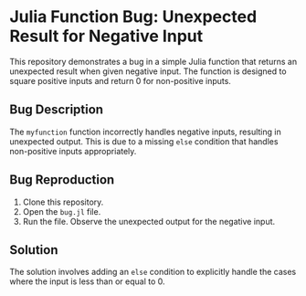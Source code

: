 # Julia Function Bug: Unexpected Result for Negative Input

This repository demonstrates a bug in a simple Julia function that returns an unexpected result when given negative input. The function is designed to square positive inputs and return 0 for non-positive inputs.

## Bug Description

The `myfunction` function incorrectly handles negative inputs, resulting in unexpected output. This is due to a missing `else` condition that handles non-positive inputs appropriately.

## Bug Reproduction

1. Clone this repository.
2. Open the `bug.jl` file.
3. Run the file. Observe the unexpected output for the negative input.

## Solution

The solution involves adding an `else` condition to explicitly handle the cases where the input is less than or equal to 0.